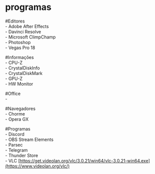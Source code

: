 # programas

#Editores
<br />- Adobe After Effects
<br />- Davinci Resolve
<br />- Microsoft ClimpChamp
<br />- Photoshop
<br />- Vegas Pro 18

#Informações
<br />- CPU-Z
<br />- CrystalDiskInfo
<br />- CrystalDiskMark
<br />- GPU-Z
<br />- HW Monitor

#Office
<br />- 

#Navegadores
<br />- Chorme
<br />- Opera GX

#Programas
<br />- Discord
<br />- OBS Stream Elements
<br />- Parsec
<br />- Telegram
<br />- Thunder Store
<br />- VLC [https://get.videolan.org/vlc/3.0.21/win64/vlc-3.0.21-win64.exe](https://www.videolan.org/vlc/)
